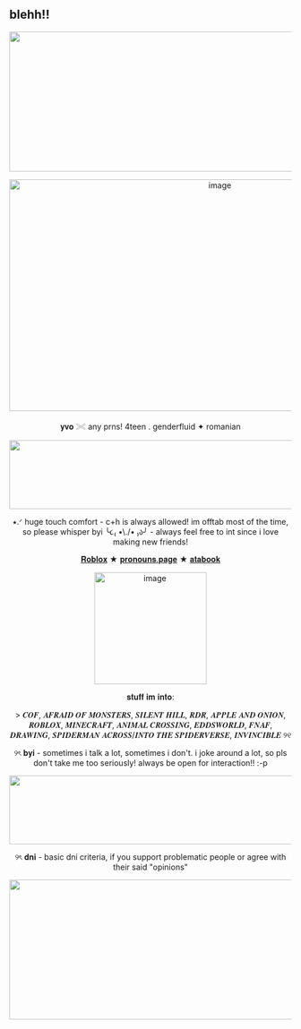 ## blehh!!
 </p>
<p align="center">
<img width="2048" height="250" alt="image" src="https://github.com/user-attachments/assets/9a67263a-c833-46e9-b423-5cd3d8832a46" />
 </p>
<p align="center">
    <img width="736" height="414" alt="image" src="https://github.com/user-attachments/assets/d1c28496-06b8-4c1c-b1dc-e8b6c7797e86" />
<p align="center">
 𝐲𝐯𝐨 𓏵 any prns! 4teen . genderfluid ✦ romanian
   </p>
<p align="center">
 <img width="2048" height="123" alt="image" src="https://github.com/user-attachments/assets/01401a94-827e-46ce-9379-49b45c536a2f" />
 
   </p>
<p align="center">
 ⭑.ᐟ huge touch comfort - c+h is always allowed! im offtab most of the time, so please whisper byi ╰૮₍ •\./• ₎ა╯ - always feel free to int since i love making new friends!
<p align="center">
  <a href="https://www.roblox.com/users/8408466806/profile">𝐑𝐨𝐛𝐥𝐨𝐱</a> ★
  <a href="https://en.pronouns.page/@deerilyyvo">𝐩𝐫𝐨𝐧𝐨𝐮𝐧𝐬.𝐩𝐚𝐠𝐞</a> ★
 <a href="https://deerilyyvo.atabook.org/">𝐚𝐭𝐚𝐛𝐨𝐨𝐤</a>
</p>

<p align="center">
<img width="200" height="200" alt="image" src="https://github.com/user-attachments/assets/aaadf460-b0d6-46ad-a2f2-0566e0937793" />


<p align="center">
𝐬𝐭𝐮𝐟𝐟 𝐢𝐦 𝐢𝐧𝐭𝐨:
 <p align="center">
 > 𝑪𝑶𝑭, 𝑨𝑭𝑹𝑨𝑰𝑫 𝑶𝑭 𝑴𝑶𝑵𝑺𝑻𝑬𝑹𝑺, 𝑺𝑰𝑳𝑬𝑵𝑻 𝑯𝑰𝑳𝑳, 𝑹𝑫𝑹, 𝑨𝑷𝑷𝑳𝑬 𝑨𝑵𝑫 𝑶𝑵𝑰𝑶𝑵, 𝑹𝑶𝑩𝑳𝑶𝑿, 𝑴𝑰𝑵𝑬𝑪𝑹𝑨𝑭𝑻, 𝑨𝑵𝑰𝑴𝑨𝑳 𝑪𝑹𝑶𝑺𝑺𝑰𝑵𝑮, 𝑬𝑫𝑫𝑺𝑾𝑶𝑹𝑳𝑫, 𝑭𝑵𝑨𝑭, 𝑫𝑹𝑨𝑾𝑰𝑵𝑮, 𝑺𝑷𝑰𝑫𝑬𝑹𝑴𝑨𝑵 𝑨𝑪𝑹𝑶𝑺𝑺/𝑰𝑵𝑻𝑶 𝑻𝑯𝑬 𝑺𝑷𝑰𝑫𝑬𝑹𝑽𝑬𝑹𝑺𝑬, 𝑰𝑵𝑽𝑰𝑵𝑪𝑰𝑩𝑳𝑬 ୨୧
  <p align="center">
  ୨ৎ 𝐛𝐲𝐢 - sometimes i talk a lot, sometimes i don't. i joke around a lot, so pls don't take me too seriously! always be open for interaction!! :-p
    <p align="center">
<img width="2048" height="123" alt="image" src="https://64.media.tumblr.com/b293eed104b402722db227b57e84eb79/6358e14772faff9b-ae/s2048x3072/396341996f526868ba3fab87a8cb06db98a6a86b.pnj" />
  <p align="center">
   ୨ৎ  𝐝𝐧𝐢 - basic dni criteria, if you support problematic people or agree with their said "opinions"
   <p align="center">
<img width="2048" height="250" alt="image" src="https://media.discordapp.net/attachments/1400116994111701196/1401586682624475166/Untitled4_20250803182452.png?ex=6890d0d1&is=688f7f51&hm=c018d97829624c9c4b19d0f8722beae52584efc9b6188c27c65288c688ade5b6&=&format=webp&quality=lossless&width=1350&height=600" />






 











